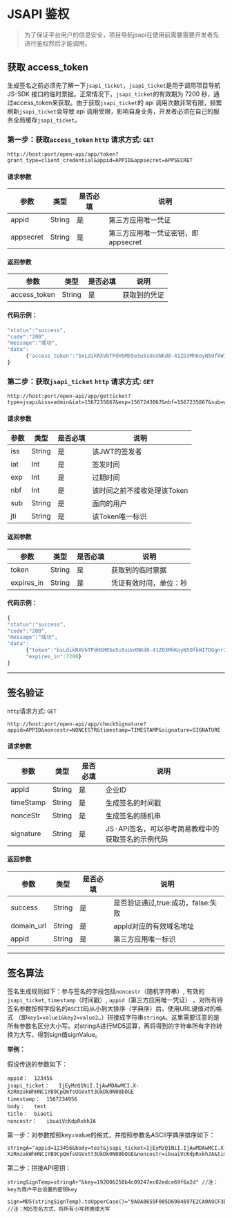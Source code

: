 # JSAPI 鉴权
> 为了保证平台用户的信息安全，项目导航jsapi在使用前需要需要开发者先进行鉴权然后才能调用。

## 获取 access_token

生成签名之前必须先了解一下`jsapi_ticket`，`jsapi_ticket`是用于调用项目导航 JS-SDK 接口的临时票据。正常情况下，`jsapi_ticket`的有效期为 7200 秒，通过access_token来获取。由于获取`jsapi_ticket`的 api 调用次数非常有限，频繁刷新`jsapi_ticket`会导致 api 调用受限，影响自身业务，开发者必须在自己的服务全局缓存`jsapi_ticket`。

### 第一步：获取`access_token` `http` 请求方式: `GET`

```
http://host:port/open-api/app/token?grant_type=client_credential&appid=APPID&appsecret=APPSECRET
```

#### 请求参数

参数 | 类型 | 是否必填 | 说明
--- | --- | --- | --- 
appid | String | 是 | 第三方应用唯一凭证
appsecret | String | 是 | 第三方应用唯一凭证密钥，即appsecret

#### 返回参数

参数 | 类型 | 是否必填 | 说明
--- | --- | --- | --- 
access_token | String | 是 | 获取到的凭证

#### 代码示例：
```js
"status":"success",
"code":"200",
"message":"成功",
"data": 
      {"access_token":"bxLdikRXVbTPdHSM05e5u5sUoXNKd8-41ZO3MhKoyN5OfkWITDGgnr2fwJ0m9E8NYzWKVZvdVtaUgWvsdshFKA"}
}
```

### 第二步：获取`jsapi_ticket` `http` 请求方式: `GET`
```
http://host:port/open-api/app/getticket?type=jsapi&iss=admin&iat=1567235867&exp=1567243067&nbf=1567235867&sub=www.admin.com&jti=ACCESS_TOKEN
```

#### 请求参数

参数 | 类型 | 是否必填 | 说明
--- | --- | --- | --- 
iss | String | 是 | 该JWT的签发者
iat | Int | 是 | 签发时间
exp | Int | 是 | 过期时间
nbf | Int | 是 | 该时间之前不接收处理该Token
sub | String | 是 | 面向的用户
jti | String | 是 | 该Token唯一标识

#### 返回参数

参数 | 类型 | 是否必填 | 说明
--- | --- | --- | --- 
token | String | 是 | 获取到的临时票据
expires_in | String | 是 | 凭证有效时间，单位：秒

#### 代码示例：

```js
{
"status":"success",
"code":"200",
"message":"成功",
"data": 
      {"token":"bxLdikRXVbTPdHSM05e5u5sUoXNKd8-41ZO3MhKoyN5OfkWITDGgnr2fwJ0m9E8NYzWKVZvdVtaUgWvsdshFKA",
      "expires_in":7200}
}
```

----

## 签名验证
`http`请求方式: `GET`

```
http://host:port/open-api/app/checkSignature?appid=APPID&noncestr=NONCESTR&timestamp=TIMESTAMP&signature=SIGNATURE
```

#### 请求参数

参数 | 类型 | 是否必填 | 说明
--- | --- | --- | --- 
appId | String | 是 | 企业ID
timeStamp | String | 是 | 生成签名的时间戳
nonceStr | String | 是 | 生成签名的随机串
signature | String | 是 | JS-API签名，可以参考简易教程中的获取签名的示例代码

#### 返回参数

参数 | 类型 | 是否必填 | 说明
--- | --- | --- | --- 
success | String | 是 | 是否验证通过,true:成功，false:失败
domain_url | String | 是 | appId对应的有效域名地址
appid | String | 是 | 第三方应用唯一标识

----

## 签名算法

签名生成规则如下：参与签名的字段包括`noncestr`（随机字符串）, 有效的`jsapi_ticket`, `timestamp`（时间戳）, `appid`（第三方应用唯一凭证） 。对所有待签名参数按照字段名的`ASCII`码从小到大排序（字典序）后，使用URL键值对的格式 （即`key1=value1&key2=value2…`）拼接成字符串`stringA`。这里需要注意的是所有参数名区分大小写。对stringA进行MD5运算，再将得到的字符串所有字符转换为大写，得到sign值signValue。



**举例：**

假设传送的参数如下：
```
appid：	123456
jsapi_ticket：	IjEyMzQ1NiI.IjAwMDAwMCI.X-XzRmzakWhHNC1YB9CpQmfsUGVxtt3UkDk0N08bOGE
timestamp：	1567234956
body：	test
title：	biaoti
noncestr：	ibuaiVcKdpRxkhJA
```

第一步：对参数按照key=value的格式，并按照参数名ASCII字典序排序如下：
```
stringA="appid=123456&body=test&jsapi_ticket=IjEyMzQ1NiI.IjAwMDAwMCI.X-XzRmzakWhHNC1YB9CpQmfsUGVxtt3UkDk0N08bOGE&noncestr=ibuaiVcKdpRxkhJA&timestamp=1567234956&title=biaoti";
```

第二步：拼接API密钥：
```
stringSignTemp=stringA+"&key=192006250b4c09247ec02edce69f6a2d" //注：key为商户平台设置的密钥key

sign=MD5(stringSignTemp).toUpperCase()="9A0A8659F005D6984697E2CA0A9CF3B7" //注：MD5签名方式，将所有小写转换成大写

```